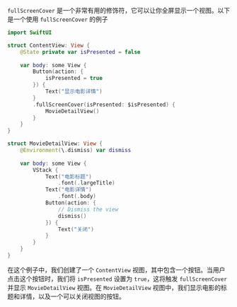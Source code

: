 
`fullScreenCover` 是一个非常有用的修饰符，它可以让你全屏显示一个视图。以下是一个使用 `fullScreenCover` 的例子

```swift
import SwiftUI

struct ContentView: View {
    @State private var isPresented = false
    
    var body: some View {
        Button(action: {
            isPresented = true
        }) {
            Text("显示电影详情")
        }
        .fullScreenCover(isPresented: $isPresented) {
            MovieDetailView()
        }
    }
}

struct MovieDetailView: View {
    @Environment(\.dismiss) var dismiss
    
    var body: some View {
        VStack {
            Text("电影标题")
                .font(.largeTitle)
            Text("电影详情")
                .font(.body)
            Button(action: {
                // Dismiss the view
                dismiss()
            }) {
                Text("关闭")
            }
        }
    }
}
```

在这个例子中，我们创建了一个 `ContentView` 视图，其中包含一个按钮。当用户点击这个按钮时，我们将 `isPresented` 设置为 `true`，这将触发 `fullScreenCover` 并显示 `MovieDetailView` 视图。在 `MovieDetailView` 视图中，我们显示电影的标题和详情，以及一个可以关闭视图的按钮。

